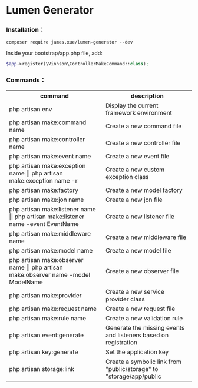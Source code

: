 # Lumen Generator

### Installation：
   
    composer require james.xue/lumen-generator --dev
    
Inside your bootstrap/app.php file, add:

```php
$app->register(\Vinhson\ControllerMakeCommand::class);
```
### Commands：
<div>
    <table border="0">
	  <tr>
	    <th>command</th>
	    <th>description</th>
	  </tr>
	  <tr>
	    <td>php artisan env</td>
	    <td>Display the current framework environment</td>
	  </tr>
	  <tr>
	    <td>php artisan make:command name</td>
	    <td>Create a new command file</td>
	  </tr>
	  <tr>
        <td>php artisan make:controller name</td>
        <td>Create a new controller file</td>
      </tr>
	  <tr>
        <td>php artisan make:event name</td>
        <td>Create a new event file</td>
      </tr>
	  <tr>
        <td>php artisan make:exception name || php artisan make:exception name -r</td>
        <td>Create a new custom exception class</td>
      </tr>
	  <tr>
        <td>php artisan make:factory</td>
        <td>Create a new model factory</td>
      </tr>
	  <tr>
        <td>php artisan make:jon name</td>
        <td>Create a new jon file</td>
      </tr>
	  <tr>
        <td>php artisan make:listener name || php artisan make:listener name -event EventName</td>
        <td>Create a new listener file</td>
      </tr>
	  <tr>
        <td>php artisan make:middleware name</td>
        <td>Create a new middleware file</td>
      </tr>
	  <tr>
        <td>php artisan make:model name</td>
        <td>Create a new model file</td>
      </tr>
	  <tr>
        <td>php artisan make:observer name || php artisan make:observer name -model ModelName</td>
        <td>Create a new observer file</td>
      </tr>
	  <tr>
        <td>php artisan make:provider</td>
        <td>Create a new service provider class</td>
      </tr>
	  <tr>
        <td>php artisan make:request name</td>
        <td>Create a new request file</td>
      </tr>
	  <tr>
        <td>php artisan make:rule name</td>
        <td>Create a new validation rule</td>
      </tr>
	  <tr>
        <td>php artisan event:generate</td>
        <td>Generate the missing events and listeners based on registration</td>
      </tr>
	  <tr>
        <td>php artisan key:generate</td>
        <td>Set the application key</td>
      </tr>
	  <tr>
        <td>php artisan storage:link</td>
        <td>Create a symbolic link from "public/storage" to "storage/app/public</td>
      </tr>
	</table>
</div> 
